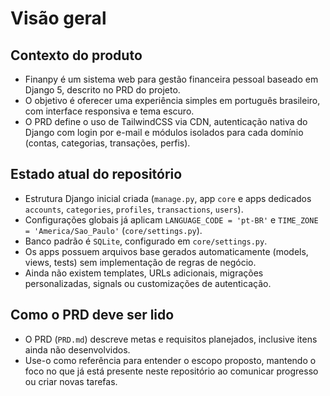# Visão geral

## Contexto do produto
- Finanpy é um sistema web para gestão financeira pessoal baseado em Django 5, descrito no PRD do projeto.
- O objetivo é oferecer uma experiência simples em português brasileiro, com interface responsiva e tema escuro.
- O PRD define o uso de TailwindCSS via CDN, autenticação nativa do Django com login por e-mail e módulos isolados para cada domínio (contas, categorias, transações, perfis).

## Estado atual do repositório
- Estrutura Django inicial criada (`manage.py`, app `core` e apps dedicados `accounts`, `categories`, `profiles`, `transactions`, `users`).
- Configurações globais já aplicam `LANGUAGE_CODE = 'pt-BR'` e `TIME_ZONE = 'America/Sao_Paulo'` (`core/settings.py`).
- Banco padrão é `SQLite`, configurado em `core/settings.py`.
- Os apps possuem arquivos base gerados automaticamente (models, views, tests) sem implementação de regras de negócio.
- Ainda não existem templates, URLs adicionais, migrações personalizadas, signals ou customizações de autenticação.

## Como o PRD deve ser lido
- O PRD (`PRD.md`) descreve metas e requisitos planejados, inclusive itens ainda não desenvolvidos.
- Use-o como referência para entender o escopo proposto, mantendo o foco no que já está presente neste repositório ao comunicar progresso ou criar novas tarefas.
